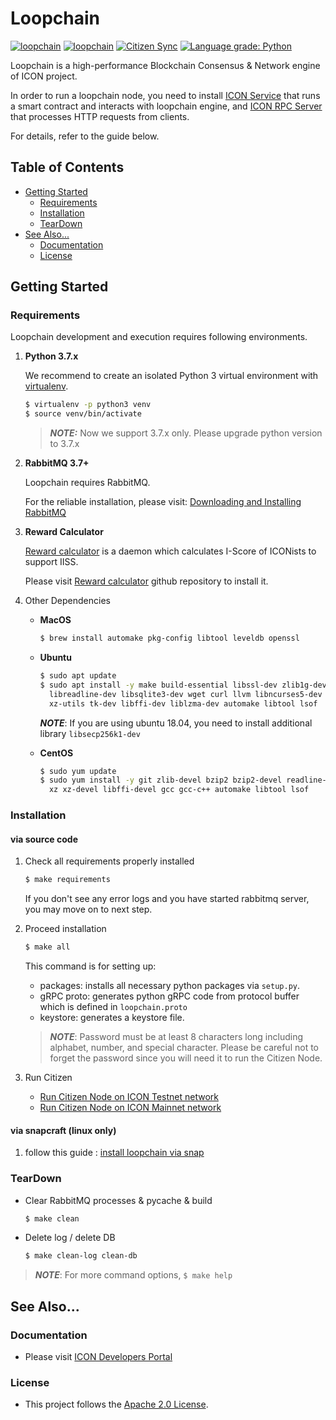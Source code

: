 # Loopchain

[![loopchain](https://img.shields.io/badge/ICON-Consensus-blue?logoColor=white&logo=icon&labelColor=31B8BB)](https://www.icondev.io/)
[![loopchain](https://snapcraft.io/loopchain/badge.svg)](https://snapcraft.io/loopchain)
[![Citizen Sync](https://github.com/icon-project/loopchain/workflows/Citizen%20Sync/badge.svg)](https://tracker.icon.foundation/)
[![Language grade: Python](https://img.shields.io/lgtm/grade/python/g/icon-project/loopchain.svg?logo=lgtm&logoWidth=18)](https://lgtm.com/projects/g/icon-project/loopchain/context:python)

 Loopchain is a high-performance Blockchain Consensus & Network engine of ICON project.

 In order to run a loopchain node, you need to install [ICON Service]
that runs a smart contract and interacts with loopchain engine,
and [ICON RPC Server] that processes HTTP requests from clients.

 For details, refer to the guide below.

## Table of Contents

* [Getting Started](#getting-started)
    + [Requirements](#requirements)
    + [Installation](#installation)
    + [TearDown](#teardown)
* [See Also...](#see-also)
    + [Documentation](#documentation)
    + [License](#license)

## Getting Started

### Requirements

 Loopchain development and execution requires following environments.

1. **Python 3.7.x**

    We recommend to create an isolated Python 3 virtual environment with [virtualenv].

    ```bash
    $ virtualenv -p python3 venv
    $ source venv/bin/activate
    ```

    > **_NOTE:_** Now we support 3.7.x only. Please upgrade python version to 3.7.x

1. **RabbitMQ 3.7+**

    Loopchain requires RabbitMQ.

    For the reliable installation, please visit: [Downloading and Installing RabbitMQ]

1. **Reward Calculator**

    [Reward calculator] is a daemon which calculates I-Score of ICONists to support IISS.

    Please visit [Reward calculator] github repository to install it.

1. Other Dependencies

    - **MacOS**
    
        ```bash
        $ brew install automake pkg-config libtool leveldb openssl
        ```

    - **Ubuntu**

        ```bash
        $ sudo apt update
        $ sudo apt install -y make build-essential libssl-dev zlib1g-dev libbz2-dev \
          libreadline-dev libsqlite3-dev wget curl llvm libncurses5-dev libncursesw5-dev \
          xz-utils tk-dev libffi-dev liblzma-dev automake libtool lsof
        ```

        **_NOTE_**: If you are using ubuntu 18.04, you need to install additional library `libsecp256k1-dev`

    - **CentOS**

        ```bash
        $ sudo yum update
        $ sudo yum install -y git zlib-devel bzip2 bzip2-devel readline-devel sqlite sqlite-devel openssl-devel \
          xz xz-devel libffi-devel gcc gcc-c++ automake libtool lsof
        ```

### Installation

#### via source code

1. Check all requirements properly installed

    ```bash
    $ make requirements
    ```

    If you don't see any error logs and you have started rabbitmq server, you may move on to next step.

1. Proceed installation

    ```bash
    $ make all
    ```

    This command is for setting up:

    * packages: installs all necessary python packages via `setup.py`.
    * gRPC proto: generates python gRPC code from protocol buffer which is defined in `loopchain.proto`
    * keystore: generates a keystore file.

    > **_NOTE_**: Password must be at least 8 characters long including alphabet, number, and special character.
    > Please be careful not to forget the password since you will need it to run the Citizen Node.

1. Run Citizen

    * [Run Citizen Node on ICON Testnet network]
    * [Run Citizen Node on ICON Mainnet network]

#### via snapcraft (linux only)

1. follow this guide : [install loopchain via snap]

### TearDown

* Clear RabbitMQ processes & pycache & build

    ```bash
    $ make clean
    ```

* Delete log / delete DB

    ```bash
    $ make clean-log clean-db
    ```

> **_NOTE_**: For more command options, `$ make help`


## See Also...

### Documentation

* Please visit [ICON Developers Portal]

### License

* This project follows the [Apache 2.0 License].

<!--Dependencies-->
[ICON Service]: https://github.com/icon-project/icon-service
[ICON RPC Server]: https://github.com/icon-project/icon-rpc-server
[Reward Calculator]: https://github.com/icon-project/rewardcalculator
[virtualenv]: https://virtualenv.pypa.io/en/stable/
[Downloading and Installing RabbitMQ]: https://www.rabbitmq.com/download.html
[install loopchain via snap]: citizen/quick_start_snap.md

<!--Relative links-->
[Run Citizen Node on ICON Testnet network]: docs/5.%20run/run_citizen_node.md#run-citizen-node-on-icon-testnet-network
[Run Citizen Node on ICON Mainnet network]: docs/5.%20run/run_citizen_node.md#run-citizen-node-on-icon-mainnet-network

<!--Web pages-->
[ICON Developers Portal]: https://www.icondev.io/
[Apache 2.0 License]: https://www.apache.org/licenses/LICENSE-2.0

